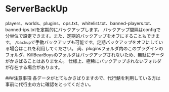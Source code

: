 # ServerBackUp
players、worlds、plugins、ops.txt、whitelist.txt、banned-players.txt、banned-ips.txtを定期的にバックアップします。 
バックアップ間隔はconfigで分単位で設定できます。また、定期的バックアップをオフにすることもできます。 
`/backup`で手動バックアップも可能です。定期バックアップをオフにしている場合はこれを利用してください。 
尚、pluginsフォルダ内のこのプラグインのフォルダ、KillBearBoysのフォルダはバックアップされないため、無駄にデータがかさばることはありません。 
仕様上、極稀にバックアップされないフォルダが存在する場合があります。

###注意事項
各データがとてもかさばりますので、代行鯖を利用している方は事前に代行主の方に確認をとってください。 
